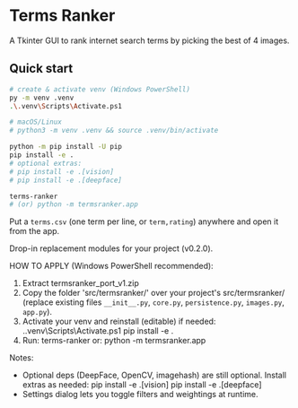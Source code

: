 # Terms Ranker

A Tkinter GUI to rank internet search terms by picking the best of 4 images.

## Quick start

```sh
# create & activate venv (Windows PowerShell)
py -m venv .venv
.\.venv\Scripts\Activate.ps1

# macOS/Linux
# python3 -m venv .venv && source .venv/bin/activate

python -m pip install -U pip
pip install -e .
# optional extras:
# pip install -e .[vision]
# pip install -e .[deepface]

terms-ranker
# (or) python -m termsranker.app
```

Put a `terms.csv` (one term per line, or `term,rating`) anywhere and open it from the app.

Drop-in replacement modules for your project (v0.2.0).

HOW TO APPLY (Windows PowerShell recommended):
  1) Extract termsranker_port_v1.zip
  2) Copy the folder 'src/termsranker/' over your project's src/termsranker/
     (replace existing files `__init__.py`, `core.py`, `persistence.py`, `images.py`, `app.py`).
  3) Activate your venv and reinstall (editable) if needed:
        .\.venv\Scripts\Activate.ps1
        pip install -e .
  4) Run:
        terms-ranker
     or: python -m termsranker.app

Notes:
  - Optional deps (DeepFace, OpenCV, imagehash) are still optional. Install extras as needed:
        pip install -e .[vision]
        pip install -e .[deepface]
  - Settings dialog lets you toggle filters and weightings at runtime.
